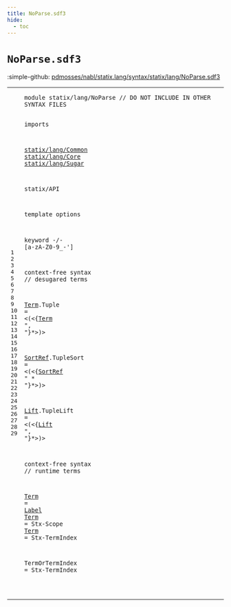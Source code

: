 ```yaml
---
title: NoParse.sdf3
hide:
  - toc
---
```


# `NoParse.sdf3`

:simple-github: [pdmosses/nabl/statix.lang/syntax/statix/lang/NoParse.sdf3]

[pdmosses/nabl/statix.lang/syntax/statix/lang/NoParse.sdf3]: https://github.com/pdmosses/nabl/blob/master/statix.lang/syntax/statix/lang/NoParse.sdf3 "The source file on GitHub"

<div class="sdf3"><table class="highlighttable"><tbody><tr><td class="linenos"><div class="linenodiv"><pre><span></span>1
2
3
4
5
6
7
8
9
10
11
12
13
14
15
16
17
18
19
20
21
22
23
24
25
26
27
28
29
</pre></div></td>
<td class="code"><pre><code><span class="keyword">module</span> <span id="statix/lang/NoParse_7_26" title="Not referenced locally, nor via imports">statix/lang/NoParse</span> <span class="layout">// DO NOT INCLUDE IN OTHER SYNTAX FILES</span>

<span class="keyword">imports</span>

  <a href="../Common.sdf3/#statix/lang/Common_7_25" id="statix/lang/Common_79_97" title="Defined at ../Common.sdf3 line 1">statix/lang/Common</a>
  <a href="../Core.sdf3/#statix/lang/Core_7_23" id="statix/lang/Core_100_116" title="Defined at ../Core.sdf3 line 1">statix/lang/Core</a>
  <a href="../Sugar.sdf3/#statix/lang/Sugar_7_24" id="statix/lang/Sugar_119_136" title="Defined at ../Sugar.sdf3 line 1">statix/lang/Sugar</a>

  <span title="External reference">statix/API</span>

<span class="keyword">template options</span>

  <span class="keyword">keyword</span> -/- [<span class="cons_Regular">a</span>-<span class="cons_Regular">z</span><span class="cons_Regular">A</span>-<span class="cons_Regular">Z</span><span class="cons_Regular">0</span>-<span class="cons_Regular">9</span>\_\-\']

<span class="keyword">context-free syntax</span> <span class="layout">// desugared terms</span>

  <a href="#Term_262_266" id="Term_245_249" title="Referenced at line 17">Term</a>.<span class="cons_Constructor"><span id="Tuple_250_255" title="Not referenced locally, nor via imports">Tuple</span></span> = &lt;<span class="cons_String">(</span>&lt;{<a href="#Term_245_249" id="Term_262_266" title="Defined at line 17, 25, 26, 27">Term</a> <span class="cons_Lit">", "</span>}*&gt;<span class="cons_String">)</span>&gt;

  <a href="#SortRef_304_311" id="SortRef_280_287" title="Referenced at line 19">SortRef</a>.<span class="cons_Constructor"><span id="TupleSort_288_297" title="Not referenced locally, nor via imports">TupleSort</span></span> = &lt;<span class="cons_String">(</span>&lt;{<a href="#SortRef_280_287" id="SortRef_304_311" title="Defined at line 19">SortRef</a> <span class="cons_Lit">" * "</span>}*&gt;<span class="cons_String">)</span>&gt;

  <a href="#Lift_347_351" id="Lift_326_330" title="Referenced at line 21">Lift</a>.<span class="cons_Constructor"><span id="TupleLift_331_340" title="Not referenced locally, nor via imports">TupleLift</span></span> = &lt;<span class="cons_String">(</span>&lt;{<a href="#Lift_326_330" id="Lift_347_351" title="Defined at line 21">Lift</a> <span class="cons_Lit">", "</span>}*&gt;<span class="cons_String">)</span>&gt;

<span class="keyword">context-free syntax</span> <span class="layout">// runtime terms</span>

  <a href="#Term_262_266" id="Term_403_407" title="Referenced at line 17">Term</a> = <a href="../Core.sdf3/#Label_4187_4192" id="Label_410_415" title="Defined at ../Core.sdf3 line 196">Label</a>
  <a href="#Term_262_266" id="Term_418_422" title="Referenced at line 17">Term</a> = <span title="External reference">Stx-Scope</span>
  <a href="#Term_262_266" id="Term_437_441" title="Referenced at line 17">Term</a> = <span title="External reference">Stx-TermIndex</span>

  <span id="TermOrTermIndex_461_476" title="Not referenced locally, nor via imports">TermOrTermIndex</span> = <span title="External reference">Stx-TermIndex</span>

</code></pre></td></tr></tbody></table></div>